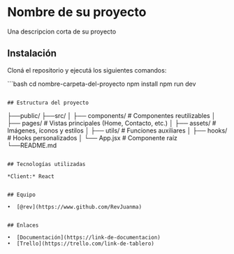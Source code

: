 # Nombre de su proyecto

Una descripcion corta de su proyecto


## Instalación

Cloná el repositorio y ejecutá los siguientes comandos:

⁠```bash
cd nombre-carpeta-del-proyecto
npm install
npm run dev
```

## Estructura del proyecto

```
├──public/
├──src/
│   ├── components/       # Componentes reutilizables
│   ├── pages/            # Vistas principales (Home, Contacto, etc.)
│   ├── assets/           # Imágenes, íconos y estilos
│   ├── utils/            # Funciones auxiliares
│   ├── hooks/            # Hooks personalizados
│   └── App.jsx           # Componente raíz
└──README.md
```

## Tecnologías utilizadas

*Client:* React


## Equipo

•⁠  ⁠[@rev](https://www.github.com/RevJuanma)


## Enlaces

•⁠  ⁠[Documentación](https://link-de-documentacion)
•⁠  ⁠[Trello](https://trello.com/link-de-tablero)